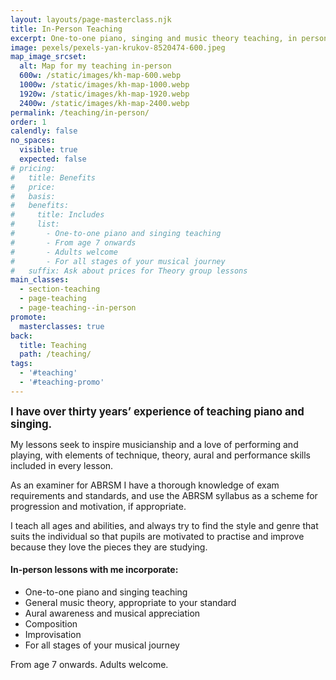 ```yaml
---
layout: layouts/page-masterclass.njk
title: In-Person Teaching
excerpt: One-to-one piano, singing and music theory teaching, in person.
image: pexels/pexels-yan-krukov-8520474-600.jpeg
map_image_srcset:
  alt: Map for my teaching in-person
  600w: /static/images/kh-map-600.webp
  1000w: /static/images/kh-map-1000.webp
  1920w: /static/images/kh-map-1920.webp
  2400w: /static/images/kh-map-2400.webp
permalink: /teaching/in-person/
order: 1
calendly: false
no_spaces:
  visible: true
  expected: false
# pricing:
#   title: Benefits
#   price:
#   basis:
#   benefits:
#     title: Includes
#     list:
#       - One-to-one piano and singing teaching
#       - From age 7 onwards
#       - Adults welcome
#       - For all stages of your musical journey
#   suffix: Ask about prices for Theory group lessons
main_classes:
  - section-teaching
  - page-teaching
  - page-teaching--in-person
promote:
  masterclasses: true
back:
  title: Teaching
  path: /teaching/
tags:
  - '#teaching'
  - '#teaching-promo'
---
```


<big>**I have over thirty years’ experience of teaching piano and singing.**</big>

My lessons seek to inspire musicianship and a love of performing and playing, with elements of technique, theory, aural and performance skills included in every lesson.

As an examiner for ABRSM I have a thorough knowledge of exam requirements and standards, and use the ABRSM syllabus as a scheme for progression and motivation, if appropriate.

I teach all ages and abilities, and always try to find the style and genre that suits the individual so that pupils are motivated to practise and improve because they love the pieces they are studying.

#### In-person lessons with me incorporate:

- One-to-one piano and singing teaching
- General music theory, appropriate to your standard
- Aural awareness and musical appreciation
- Composition
- Improvisation
- For all stages of your musical journey

From age 7 onwards. Adults welcome.

